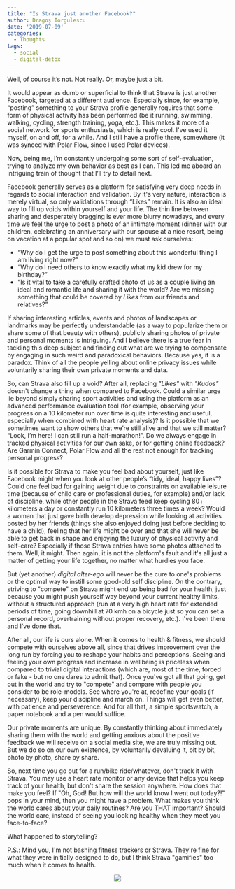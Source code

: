 ```yaml
---
title: "Is Strava just another Facebook?"
author: Dragoș Iorgulescu
date: '2019-07-09'
categories:
  - Thoughts
tags:
  - social
  - digital-detox
---
```

Well, of course it’s not. Not really. Or, maybe just a bit.

It would appear as dumb or superficial to think that Strava is just another Facebook, targeted at a different audience. Especially since, for example, “posting” something to your Strava profile generally requires that some form of physical activity has been performed (be it running, swimming, walking, cycling, strength training, yoga, etc.). This makes it more of a social network for sports enthusiasts, which is really cool. I've used it myself, on and off, for a while. And I still have a profile there, somewhere (it was synced with Polar Flow, since I used Polar devices).

Now, being me, I’m constantly undergoing some sort of self-evaluation, trying to analyze my own behavior as best as I can. This led me aboard an intriguing train of thought that I’ll try to detail next.

Facebook generally serves as a platform for satisfying very deep needs in regards to social interaction and validation. By it's very nature, interaction is merely virtual, so only validations through “Likes” remain. It is also an ideal way to fill up voids within yourself and your life. The thin line between sharing and desperately bragging is ever more blurry nowadays, and every time we feel the urge to post a photo of an intimate moment (dinner with our children, celebrating an anniversary with our spouse at a nice resort, being on vacation at a popular spot and so on) we must ask ourselves:

+ “Why do I get the urge to post something about this wonderful thing I am living right now?”
+ “Why do I need others to know exactly what my kid drew for my birthday?”
+ “Is it vital to take a carefully crafted photo of us as a couple living an ideal and romantic life and sharing it with the world? Are we missing something that could be covered by *Likes* from our friends and relatives?”

If sharing interesting articles, events and photos of landscapes or landmarks may be perfectly understandable (as a way to popularize them or share some of that beauty with others), publicly sharing photos of private and personal moments is intriguing. And I believe there is a true fear in tackling this deep subject and finding out what are we trying to compensate by engaging in such weird and paradoxical behaviors. Because yes, it is a paradox. Think of all the people yelling about online privacy issues while voluntarily sharing their own private moments and data.

So, can Strava also fill up a void? After all, replacing *"Likes"* with *"Kudos"* doesn't change a thing when compared to Facebook. Could a similar urge lie beyond simply sharing sport activities and using the platform as an advanced performance evaluation tool (for example, observing your progress on a 10 kilometer run over time is quite interesting and useful, especially when combined with heart rate analysis)? Is it possible that we sometimes want to show others that we’re still alive and that we still matter? “Look, I’m here! I can still run a half-marathon!”. Do we always engage in tracked physical activities for our own sake, or for getting online feedback? Are Garmin Connect, Polar Flow and all the rest not enough for tracking personal progress?

Is it possible for Strava to make you feel bad about yourself, just like Facebook might when you look at other people’s “tidy, ideal, happy lives”? Could one feel bad for gaining weight due to constraints on available leisure time (because of child care or professional duties, for example) and/or lack of discipline, while other people in the Strava feed keep cycling 80+ kilometers a day or constantly run 10 kilometers three times a week? Would a woman that just gave birth develop depression while looking at activities posted by her friends (things she also enjoyed doing just before deciding to have a child), feeling that her life might be over and that she will never be able to get back in shape and enjoying the luxury of physical activity and self-care? Especially if those Strava entries have some photos attached to them. Well, it might. Then again, it is not the platform's fault and it's all just a matter of getting your life together, no matter what hurdles you face.

But (yet another) *digital alter-ego* will never be the cure to one's problems or the optimal way to instill some good-old self discipline. On the contrary, striving to "compete" on Strava might end up being bad for your health, just because you might push yourself way beyond your current healthy limits, without a structured approach (run at a very high heart rate for extended periods of time, going downhill at 70 kmh on a bicycle just so you can set a personal record, overtraining without proper recovery, etc.). I've been there and I've done that. 
 
After all, our life is ours alone. When it comes to health & fitness, we should compete with ourselves above all, since that drives improvement over the long run by forcing you to reshape your habits and perceptions. Seeing and feeling your own progress and increase in wellbeing is priceless when compared to trivial digital interactions (which are, most of the time, forced or fake - but no one dares to admit that). Once you've got all that going, get out in the world and try to "compete" and compare with people you consider to be role-models. See where you're at, redefine your goals (if necessary), keep your discipline and march on. Things will get even better, with patience and perseverence. And for all that, a simple sportswatch, a paper notebook and a pen would suffice.  

Our private moments are unique. By constantly thinking about immediately sharing them with the world and getting anxious about the positive feedback we will receive on a social media site, we are truly missing out. But we do so on our own existence, by voluntarily devaluing it, bit by bit, photo by photo, share by share.

So, next time you go out for a run/bike ride/whatever, don't track it with Strava. You may use a heart rate monitor or any device that helps you keep track of your health, but don't share the session anywhere. How does that make you feel? If "Oh, God! But how will the world know I went out today?!" pops in your mind, then you might have a problem. What makes you think the world cares about your daily routines? Are you THAT important? Should the world care, instead of seeing you looking healthy when they meet you face-to-face?

What happened to storytelling?

   P.S.: Mind you, I'm not bashing fitness trackers or Strava. They're fine for what they were initially designed to do, but I think Strava "gamifies" too much when it comes to health.

<p align="center"><img src="../../../../../../images/phone-bed.jpeg" style="max-width:60%;border-radius:10%;"></p>
